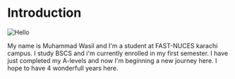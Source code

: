 # Introduction 
![Hello](https://www.hubspot.com/hubfs/write-stronger-introductions.jpg)




My name is Muhammad Wasil and I'm a student at FAST-NUCES karachi campus.
I study BSCS and i'm currently enrolled in my first semester.
I have just completed my A-levels and now I'm beginning a new journey here.
I hope to have 4 wonderfull years here.
